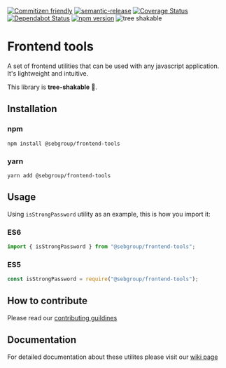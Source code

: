 [![Commitizen friendly](https://img.shields.io/badge/commitizen-friendly-brightgreen.svg)](http://commitizen.github.io/cz-cli/)
[![semantic-release](https://img.shields.io/badge/%20%20%F0%9F%93%A6%F0%9F%9A%80-semantic--release-e10079.svg)](https://github.com/semantic-release/semantic-release)
[![Coverage Status](https://coveralls.io/repos/github/sebgroup/frontend-tools/badge.svg?branch=master)](https://coveralls.io/github/sebgroup/frontend-tools?branch=master)
[![Dependabot Status](https://api.dependabot.com/badges/status?host=github&repo=sebgroup/frontend-tools)](https://dependabot.com)
[![npm version](https://badge.fury.io/js/%40sebgroup%2Ffrontend-tools.svg)](https://www.npmjs.com/package/@sebgroup/frontend-tools)
![tree shakable](https://img.shields.io/badge/%F0%9F%8C%B2-tree--shakable-brightgreen)


# **Frontend tools**

A set of frontend utilities that can be used with any javascript application. It's lightweight and intuitive.

This library is **tree-shakable** 🎉.

## **Installation**

### npm

```terminal
npm install @sebgroup/frontend-tools
```

### yarn

```terminal
yarn add @sebgroup/frontend-tools
```

## **Usage**

Using `isStrongPassword` utility as an example, this is how you import it:

### ES6

```typescript
import { isStrongPassword } from "@sebgroup/frontend-tools";
```

### ES5

```typescript
const isStrongPassword = require("@sebgroup/frontend-tools");
```

## **How to contribute**

Please read our [contributing guildines](https://github.com/sebgroup/frontend-tools/blob/master/CONTRIBUTING.md)

## **Documentation**

For detailed documentation about these utilites please visit our [wiki page](https://github.com/sebgroup/frontend-tools/wiki)
